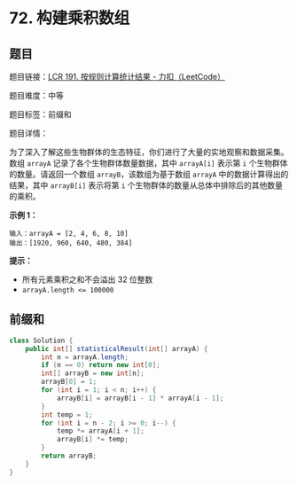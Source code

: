 # 72. 构建乘积数组

## 题目

题目链接：[LCR 191. 按规则计算统计结果 - 力扣（LeetCode）](https://leetcode.cn/problems/gou-jian-cheng-ji-shu-zu-lcof/description/)

题目难度：中等

题目标签：前缀和

题目详情：

为了深入了解这些生物群体的生态特征，你们进行了大量的实地观察和数据采集。数组 `arrayA` 记录了各个生物群体数量数据，其中 `arrayA[i]` 表示第 `i` 个生物群体的数量。请返回一个数组 `arrayB`，该数组为基于数组 `arrayA` 中的数据计算得出的结果，其中 `arrayB[i]` 表示将第 `i` 个生物群体的数量从总体中排除后的其他数量的乘积。

**示例 1：**

```
输入：arrayA = [2, 4, 6, 8, 10]
输出：[1920, 960, 640, 480, 384]
```

**提示：**

- 所有元素乘积之和不会溢出 32 位整数
- `arrayA.length <= 100000`



## 前缀和

``` java
class Solution {
    public int[] statisticalResult(int[] arrayA) {
        int n = arrayA.length;
        if (n == 0) return new int[0];
        int[] arrayB = new int[n];
        arrayB[0] = 1;
        for (int i = 1; i < n; i++) {
            arrayB[i] = arrayB[i - 1] * arrayA[i - 1];
        }
        int temp = 1;
        for (int i = n - 2; i >= 0; i--) {
            temp *= arrayA[i + 1];
            arrayB[i] *= temp;
        }
        return arrayB;
    }
}
```